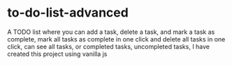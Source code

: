 # to-do-list-advanced
A TODO list where you can add a task, delete a task, and mark a task as complete, mark all tasks as complete in one click and delete all tasks in one click, can see all tasks, or completed tasks, uncompleted tasks, I have created this project using vanilla js
